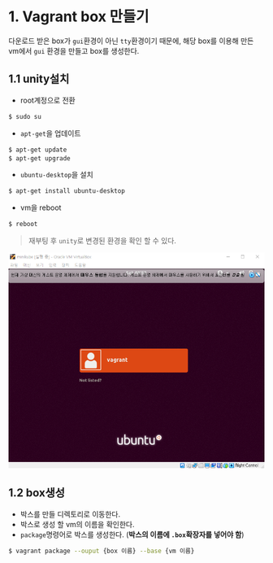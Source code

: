 # 1. Vagrant box 만들기

다운로드 받은 box가 `gui`환경이 아닌 `tty`환경이기 때문에, 해당 box를 이용해 만든 vm에서 `gui` 환경을 만들고 box를 생성한다.



## 1.1 unity설치

- root계정으로 전환

```bash
$ sudo su
```

- `apt-get`을 업데이트

```bash
$ apt-get update
$ apt-get upgrade
```

- `ubuntu-desktop`을 설치

```bash
$ apt-get install ubuntu-desktop
```

- vm을 reboot

```bash
$ reboot
```

> 재부팅 후 `unity`로 변경된 환경을 확인 할 수 있다.

![image-20200418125226906](images/image-20200418125226906.png)



## 1.2 box생성

- 박스를 만들 디렉토리로 이동한다.
- 박스로 생성 할 vm의 이름을 확인한다.
- `package`명령어로 박스를 생성한다. (**박스의 이름에 `.box`확장자를 넣어야 함**)

```bash
$ vagrant package --ouput {box 이름} --base {vm 이름}
```



